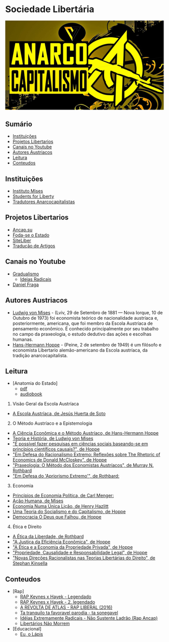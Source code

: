 # Sociedade Libertária

![Anarco-Capitalismo](media/logo_anarcocapitalismo.jpg)

## Sumário

- [Instituições](#instituicoes)
- [Projetos Libertarios](#projetos-libertarios)
- [Canais no Youtube](#canais-no-youtube)
- [Autores Austriacos](#autores)
- [Leitura](#leitura)
- [Conteudos](#conteudos)

## Instituições

- [Instituto Mises](https://www.mises.org.br/)
- [Students for Liberty](https://www.studentsforliberty.org/brasil/)
- [Tradutores Anarcocapitalistas](https://br.ancap.ch/)

## Projetos Libertarios

- [Ancap.su](http://ancap.su)
- [Foda-se o Estado](http://foda-seoestado.com/)
- [SiteLiber](https://github.com/SiteLIBER/LiberMVC)
- [Tradução de Artigos](https://github.com/austrolibertario/from-en)

## Canais no Youtube

- [Gradualismo](https://pt.wikipedia.org/wiki/Gradualismo)
	- [Ideias Radicais](https://www.youtube.com/user/ideiasradicais)
- [Daniel Fraga](https://www.youtube.com/channel/UC-nr9CZ9LglgqMOqSSlzytg)

## Autores Austriacos

- [Ludwig von Mises](https://pt.wikipedia.org/wiki/Ludwig_von_Mises) -  (Lviv, 29 de Setembro de 1881 — Nova Iorque, 10 de Outubro de 1973) foi economista teórico de nacionalidade austríaca e, posteriormente, americana, que foi membro da Escola Austríaca de pensamento econômico. É conhecido principalmente por seu trabalho no campo da praxeologia, o estudo dedutivo das ações e escolhas humanas.
- [Hans-Hermann Hoppe](https://pt.wikipedia.org/wiki/Hans-Hermann_Hoppe) - (Peine, 2 de setembro de 1949) é um filósofo e economista Libertario alemão-americano da Escola austríaca, da tradição anarcocapitalista. 

## Leitura

- [Anatomia do Estado]
	- [pdf](https://www.mises.org.br/EbookDownload.aspx?file=69.pdf)
	- [audiobook](https://www.youtube.com/watch?v=XAjNVs3iwV8)


1. Visão Geral da Escola Austríaca
- [A Escola Austríaca, de Jesús Huerta de Soto](http://rothbardbrasil.com/a-escola-austriaca/)
2. O Método Austríaco e a Epistemologia
- [A Ciência Econômica e o Método Austríaco, de Hans-Hermann Hoppe](http://rothbardbrasil.com/a-ciencia-economica-e-o-metodo-austriaco-8/)
- [Teoria e História, de Ludwig von Mises](http://rothbardbrasil.com/teoria-e-historia-2/)
- ["É possível fazer pesquisas em ciências sociais baseando-se em princípios científicos causais?", de Hoppe](http://rothbardbrasil.com/e-possivel-fazer-pesquisas-em-ciencias-sociais-baseando-se-em-principios-cientificos-causais/)
- ["Em Defesa do Racionalismo Extremo: Reflexões sobre The Rhetoric of Economics de Donald McCloskey", de Hoppe](http://criticidadevoraz.blogspot.com.br/2015/07/em-defesa-do-racionalismo-extremo.html)
- ["Praxeologia: O Método dos Economistas Austríacos", de Murray N. Rothbard](http://rothbardbrasil.com/praxeologia-o-metodo-dos-economistas-austriacos/)
- ["Em Defesa do 'Apriorismo Extremo'", de Rothbard:](http://rothbardbrasil.com/em-defesa-do-apriorismo-extremo/)

3. Economia
- [Princípios de Economia Política, de Carl Menger:](http://portalconservador.com/livros/Carl-Menger-Principios-de-Economia-Politica.pdf)
- [Ação Humana, de Mises](http://rothbardbrasil.com/acao-humana-um-tratado-de-econom…/)
- [Economia Numa Única Lição, de Henry Hazlitt](http://rothbardbrasil.com/economia-numa-unica-licao/)
- [Uma Teoria do Socialismo e do Capitalismo, de Hoppe](http://rothbardbrasil.com/uma-teoria-do-socialismo-e-do-ca…/)
- [Democracia O Deus que Falhou, de Hoppe](http://rothbardbrasil.com/democracia-o-deus-que-falhou-2/)

4. Ética e Direito
- [A Ética da Liberdade, de Rothbard](http://rothbardbrasil.com/a-etica-da-liberdade/)
- ["A Justiça da Eficiência Econômica", de Hoppe](http://www.hanshoppe.com/wp-content/uploads/2015/02/A-Justiça-da-Eficiência-Econômica.pdf)
- ["A Ética e a Economia da Propriedade Privada", de Hoppe](http://rothbardbrasil.com/a-etica-e-a-economia-da-propriedade-privada/)
- ["Propriedade, Causalidade e Responsabilidade Legal", de Hoppe](http://rothbardbrasil.com/propriedade-causalidade-e-responsabilidade-legal/)
- ["Novas Direções Racionalistas nas Teorias Libertárias do Direito", de Stephan Kinsella](http://rothbardbrasil.com/novas-direcoes-racionalistas-nas-teorias-libertarias-do-direito/)

## Conteudos

- [Rap]
	- [RAP Keynes x Hayek - Legendado](https://www.youtube.com/watch?v=pd-Nl6_52s4)
	- [RAP Keynes x Hayek - 2. legendado](https://www.youtube.com/watch?v=Slp_6TZEI4I)
	- [A REVOLTA DE ATLAS - RAP LIBERAL (2016)](https://www.youtube.com/watch?v=xU9gLZDuOEI)
	- [Ta tranquilo ta favoravel parodia - ta sonegavel](https://www.youtube.com/watch?v=b-4HZ35scWQ)
	- [Idéias Extremamente Radicais - Não Sustente Ladrão (Rap Ancap)](https://www.youtube.com/watch?v=9aZUyStHrSw&list=PLjsBtyno9lP5har7r9ttSrZarICjPhTzT)
	- [Libertários Não Morrem](https://www.youtube.com/watch?v=bYkxMW0uWGE)
- [Educacional]
	- [Eu, o Lápis](https://www.youtube.com/watch?v=fQnG7AGHHFI)
	